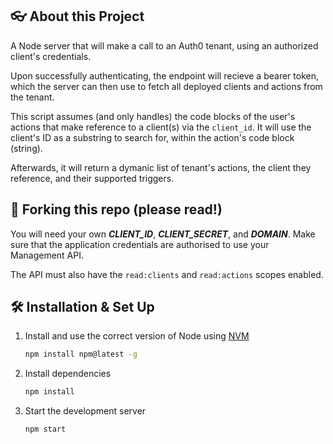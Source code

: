 ##  👓 About this Project
A Node server that will make a call to an Auth0 tenant, using an authorized client's credentials. 

Upon successfully authenticating, the endpoint will recieve a bearer token, which the server can then use to fetch all deployed clients and actions from the tenant.

This script assumes (and only handles) the code blocks of the user's actions that make reference to a client(s) via the `client_id`. It will use the client's ID as a substring to search for, within the action's code block (string).

Afterwards, it will return a dymanic list of tenant's actions, the client they reference, and their supported triggers.

## 🚨 Forking this repo (please read!)

You will need your own _**CLIENT_ID**_, _**CLIENT_SECRET**_, and _**DOMAIN**_.
Make sure that the application credentials are authorised to use your Management API.

The API must also have the `read:clients` and `read:actions` scopes enabled.


## 🛠 Installation & Set Up

1. Install and use the correct version of Node using [NVM](https://github.com/nvm-sh/nvm)

   ```sh
   npm install npm@latest -g
   ```

2. Install dependencies

   ```sh
   npm install
   ```

3. Start the development server

   ```sh
   npm start